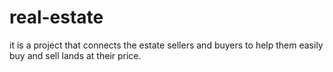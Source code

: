 # real-estate
it is a project that connects the estate sellers and buyers to help them easily buy and sell lands at their price.
